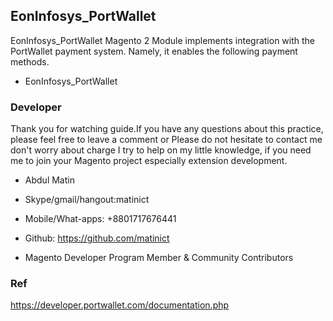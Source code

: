 ##  EonInfosys_PortWallet   

EonInfosys_PortWallet   Magento 2 Module implements integration with the PortWallet payment system. Namely, it enables the following payment methods.

* EonInfosys_PortWallet




### Developer


Thank you for watching guide.If you have any questions about this practice, please feel free to leave a comment or Please do not hesitate to contact me don't worry about charge I try to help  on my little knowledge, if you need me to join your Magento project especially extension development.


- Abdul Matin

- Skype/gmail/hangout:matinict

- Mobile/What-apps: +8801717676441

- Github: https://github.com/matinict

- Magento Developer Program Member & Community Contributors


### Ref
https://developer.portwallet.com/documentation.php
